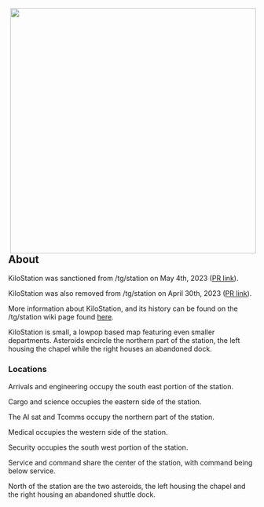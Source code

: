 <img align ="right" img src="https://github.com/TaleStation/TaleStation/assets/70232195/f3c1ba3b-c34d-43a9-8704-2f0a204a82a8" width="500" height="500">

## About
KiloStation was sanctioned from /tg/station on May 4th, 2023 ([PR link](https://github.com/TaleStation/TaleStation/pull/5625)).

KiloStation was also removed from /tg/station on April 30th, 2023 ([PR link](https://github.com/tgstation/tgstation/pull/75039)).

More information about KiloStation, and its history can be found on the /tg/station wiki page found [here](https://tgstation13.org/wiki/KiloStation).

KiloStation is small, a lowpop based map featuring even smaller departments. Asteroids encircle the northern part of the station, the left housing the chapel while the right houses an abandoned dock.

### Locations

Arrivals and engineering occupy the south east portion of the station.

Cargo and science occupies the eastern side of the station.

The AI sat and Tcomms occupy the northern part of the station.

Medical occupies the western side of the station.

Security occupies the south west portion of the station. 

Service and command share the center of the station, with command being below service.

North of the station are the two asteroids, the left housing the chapel and the right housing an abandoned shuttle dock.
